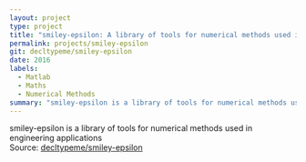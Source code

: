 ```yaml
---
layout: project
type: project
title: "smiley-epsilon: A library of tools for numerical methods used in engineering applications"
permalink: projects/smiley-epsilon
git: decltypeme/smiley-epsilon
date: 2016
labels:
  - Matlab
  - Maths
  - Numerical Methods
summary: "smiley-epsilon is a library of tools for numerical methods used in engineering applications <br/>Source: <a href='https://github.com/decltypeme/smiley-epsilon'><i class='large github icon'></i>decltypeme/smiley-epsilon</a>"
---
```


smiley-epsilon is a library of tools for numerical methods used in engineering applications <br/>Source: <a href='https://github.com/decltypeme/smiley-epsilon'><i class='large github icon'></i>decltypeme/smiley-epsilon</a>
